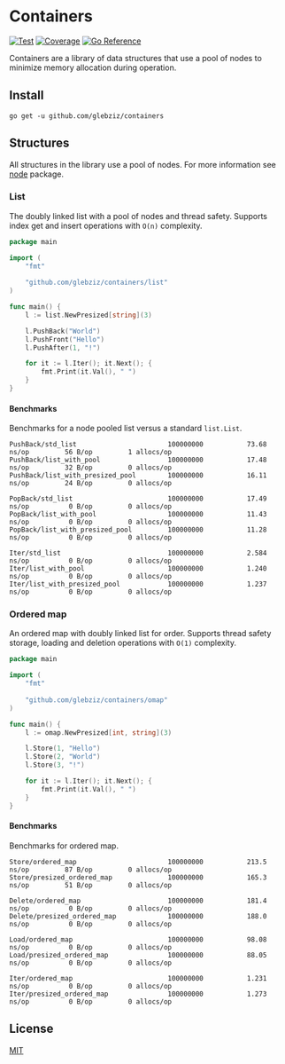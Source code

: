 # Containers

[![Test](https://github.com/glebziz/containers/actions/workflows/test.yml/badge.svg)](https://github.com/glebziz/containers/actions/workflows/test.yml)
[![Coverage](https://codecov.io/gh/glebziz/containers/branch/master/graph/badge.svg?token=4FRAIEVYAL)](https://codecov.io/gh/glebziz/containers/)
[![Go Reference](https://pkg.go.dev/badge/github.com/glebziz/containers.svg)](https://pkg.go.dev/github.com/glebziz/containers)

Containers are a library of data structures that use a pool of nodes to minimize memory allocation during operation.

## Install

```shell
go get -u github.com/glebziz/containers
```

## Structures

All structures in the library use a pool of nodes.
For more information see [node](https://github.com/glebziz/containers/internal/node) package.

### List

The doubly linked list with a pool of nodes and thread safety.
Supports index get and insert operations with `O(n)` complexity.

```go
package main

import (
	"fmt"
	
	"github.com/glebziz/containers/list"
)

func main() {
	l := list.NewPresized[string](3)

	l.PushBack("World")
	l.PushFront("Hello")
	l.PushAfter(1, "!")

	for it := l.Iter(); it.Next(); {
		fmt.Print(it.Val(), " ")
	}
}
```

#### Benchmarks

Benchmarks for a node pooled list versus a standard `list.List`.

```
PushBack/std_list                       100000000           73.68 ns/op         56 B/op         1 allocs/op
PushBack/list_with_pool                 100000000           17.48 ns/op         32 B/op         0 allocs/op
PushBack/list_with_presized_pool        100000000           16.11 ns/op         24 B/op         0 allocs/op

PopBack/std_list                        100000000           17.49 ns/op          0 B/op         0 allocs/op
PopBack/list_with_pool                  100000000           11.43 ns/op          0 B/op         0 allocs/op
PopBack/list_with_presized_pool         100000000           11.28 ns/op          0 B/op         0 allocs/op

Iter/std_list                           100000000           2.584 ns/op          0 B/op         0 allocs/op
Iter/list_with_pool                     100000000           1.240 ns/op          0 B/op         0 allocs/op
Iter/list_with_presized_pool            100000000           1.237 ns/op          0 B/op         0 allocs/op
```

### Ordered map

An ordered map with doubly linked list for order.
Supports thread safety storage, loading and deletion operations with `O(1)` complexity.

```go
package main

import (
	"fmt"
	
	"github.com/glebziz/containers/omap"
)

func main() {
	l := omap.NewPresized[int, string](3)

	l.Store(1, "Hello")
	l.Store(2, "World")
	l.Store(3, "!")

	for it := l.Iter(); it.Next(); {
		fmt.Print(it.Val(), " ")
	}
}
```

#### Benchmarks

Benchmarks for ordered map.

```
Store/ordered_map                       100000000           213.5 ns/op         87 B/op         0 allocs/op
Store/presized_ordered_map              100000000           165.3 ns/op         51 B/op         0 allocs/op

Delete/ordered_map                      100000000           181.4 ns/op          0 B/op         0 allocs/op
Delete/presized_ordered_map             100000000           188.0 ns/op          0 B/op         0 allocs/op

Load/ordered_map                        100000000           98.08 ns/op          0 B/op         0 allocs/op
Load/presized_ordered_map               100000000           88.05 ns/op          0 B/op         0 allocs/op

Iter/ordered_map                        100000000           1.231 ns/op          0 B/op         0 allocs/op
Iter/presized_ordered_map               100000000           1.273 ns/op          0 B/op         0 allocs/op
```

## License

[MIT](https://choosealicense.com/licenses/mit/)